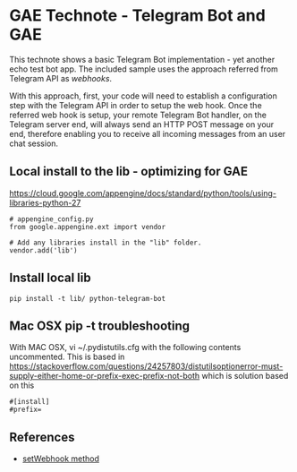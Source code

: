 # GAE Technote - Telegram Bot and GAE

This technote shows a basic Telegram Bot implementation - yet another echo test bot app. The included sample uses the approach referred from Telegram API as *webhooks*.

With this approach, first, your code will need to establish a configuration step with the Telegram API in order to setup the web hook. Once the referred web hook is setup, your remote Telegram Bot handler, on the Telegram server end, will always send an HTTP POST message on your end, therefore enabling you to receive all incoming messages from an user chat session.

## Local install to the lib - optimizing for GAE

https://cloud.google.com/appengine/docs/standard/python/tools/using-libraries-python-27

```
# appengine_config.py
from google.appengine.ext import vendor

# Add any libraries install in the "lib" folder.
vendor.add('lib')
```

## Install local lib

```
pip install -t lib/ python-telegram-bot
```

## Mac OSX pip -t troubleshooting

With MAC OSX, vi ~/.pydistutils.cfg with the following contents uncommented.  This is based in https://stackoverflow.com/questions/24257803/distutilsoptionerror-must-supply-either-home-or-prefix-exec-prefix-not-both which is solution based on this

```
#[install]
#prefix=
```

## References

* [setWebhook method](https://core.telegram.org/bots/api#setwebhook)
